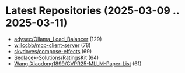 # Latest Repositories (2025-03-09 .. 2025-03-11)

- [adysec/Ollama_Load_Balancer](https://github.com/adysec/Ollama_Load_Balancer) (129)
- [willccbb/mcp-client-server](https://github.com/willccbb/mcp-client-server) (78)
- [skydoves/compose-effects](https://github.com/skydoves/compose-effects) (69)
- [Sedlacek-Solutions/RatingsKit](https://github.com/Sedlacek-Solutions/RatingsKit) (64)
- [Wang-Xiaodong1899/CVPR25-MLLM-Paper-List](https://github.com/Wang-Xiaodong1899/CVPR25-MLLM-Paper-List) (61)
